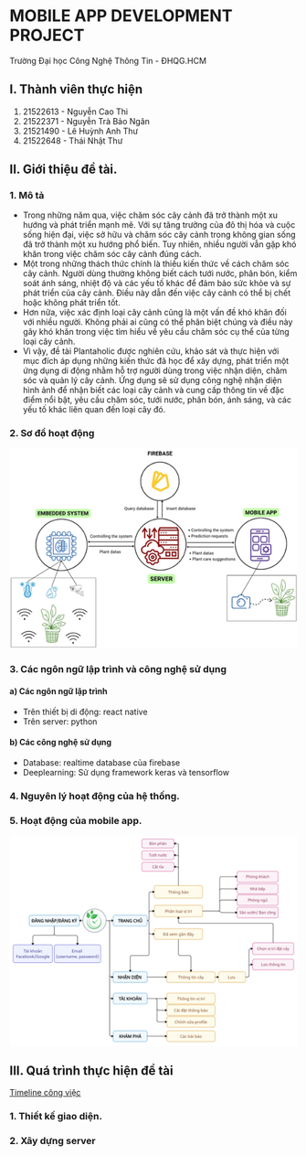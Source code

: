 # MOBILE APP DEVELOPMENT PROJECT
Trường Đại học Công Nghệ Thông Tin - ĐHQG.HCM

## I. Thành viên thực hiện
1. 21522613 - Nguyễn Cao Thi
2. 21522371 - Nguyễn Trà Bảo Ngân
3. 21521490 - Lê Huỳnh Anh Thư
4. 21522648 - Thái Nhật Thư 
## II. Giới thiệu đề tài.
### 1. Mô tả
- Trong những năm qua, việc chăm sóc cây cảnh đã trở thành một xu hướng và phát triển mạnh mẽ. Với sự tăng trưởng của đô thị hóa và cuộc sống hiện đại, việc sở hữu và chăm sóc cây cảnh trong không gian sống đã trở thành một xu hướng phổ biến. Tuy nhiên, nhiều người vẫn gặp khó khăn trong việc chăm sóc cây cảnh đúng cách.
- Một trong những thách thức chính là thiếu kiến thức về cách chăm sóc cây cảnh. Người dùng thường không biết cách tưới nước, phân bón, kiểm soát ánh sáng, nhiệt độ và các yếu tố khác để đảm bảo sức khỏe và sự phát triển của cây cảnh. Điều này dẫn đến việc cây cảnh có thể bị chết hoặc không phát triển tốt.
- Hơn nữa, việc xác định loại cây cảnh cũng là một vấn đề khó khăn đối với nhiều người. Không phải ai cũng có thể phân biệt chúng và điều này gây khó khăn trong việc tìm hiểu về yêu cầu chăm sóc cụ thể của từng loại cây cảnh.
- Vì vậy, đề tài Plantaholic được nghiên cứu, khảo sát và thực hiện với mục đích áp dụng những kiến thức đã học để xây dựng, phát triển một ứng dụng di động nhằm hỗ trợ người dùng trong việc nhận diện, chăm sóc và quản lý cây cảnh. Ứng dụng sẽ sử dụng công nghệ nhận diện hình ảnh để nhận biết các loại cây cảnh và cung cấp thông tin về đặc điểm nổi bật, yêu cầu chăm sóc, tưới nước, phân bón, ánh sáng, và các yếu tố khác liên quan đến loại cây đó.
### 2. Sơ đồ hoạt động
![diagram](https://github.com/N3Twork-nc/Mobile_App_Development_project/blob/main/IMG%20README/System%20structure%20diagram.png?raw=true)
### 3. Các ngôn ngữ lập trình và công nghệ sử dụng
#### a) Các ngôn ngữ lập trình
- Trên thiết bị di động: react native
- Trên server: python
#### b) Các công nghệ sử dụng
- Database: realtime database của firebase
- Deeplearning: Sử dụng framework keras và tensorflow
### 4. Nguyên lý hoạt động của hệ thống.
### 5. Hoạt động của mobile app.
![diagram](https://github.com/N3Twork-nc/Mobile_App_Development_project/blob/main/IMG%20README/Mindset2.png?raw=true "Hướng đi của ứng dụng")
## III. Quá trình thực hiện đề tài
[Timeline công việc](https://docs.google.com/spreadsheets/d/16j22HNcVdV6S61sWJEH8DkvKuc123T_IAtb3bWZs8-M/)
### 1. Thiết kế giao diện.
### 2. Xây dựng server
